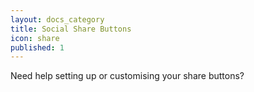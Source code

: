 ```yaml
---
layout: docs_category
title: Social Share Buttons
icon: share
published: 1
---
```


Need help setting up or customising your share buttons?